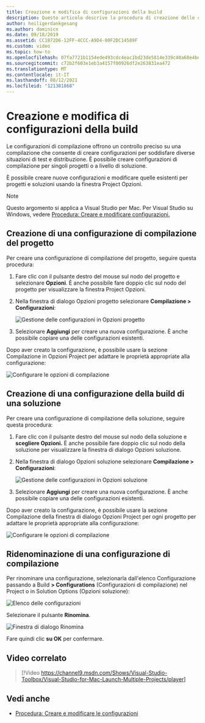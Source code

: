 ```yaml
---
title: Creazione e modifica di configurazioni della build
description: Questo articolo descrive la procedura di creazione delle configurazioni della build in Visual Studio per Mac
author: heiligerdankgesang
ms.author: dominicn
ms.date: 09/18/2019
ms.assetid: CC1B72D6-12FF-4CCC-A9D4-00F2DC14589F
ms.custom: video
ms.topic: how-to
ms.openlocfilehash: 07fa7721b1154ede493cdc4eac1bd23de5814e339c40a68e4bea3d3ef30f5db4
ms.sourcegitcommit: c72b2f603e1eb3a4157f00926df2e263831ea472
ms.translationtype: MT
ms.contentlocale: it-IT
ms.lasthandoff: 08/12/2021
ms.locfileid: "121381868"
---
```

# <a name="creating-and-editing-build-configurations"></a>Creazione e modifica di configurazioni della build

Le configurazioni di compilazione offrono un controllo preciso su una compilazione che consente di creare configurazioni per soddisfare diverse situazioni di test e distribuzione. È possibile creare configurazioni di compilazione per singoli progetti o a livello di soluzione.

È possibile creare nuove configurazioni e modificare quelle esistenti per progetti e soluzioni usando la finestra Project Opzioni.

>[!NOTE]
>Questo argomento si applica a Visual Studio per Mac. Per Visual Studio su Windows, vedere [Procedura: Creare e modificare configurazioni.](/visualstudio/ide/how-to-create-and-edit-configurations)

## <a name="creating-a-project-build-configuration"></a>Creazione di una configurazione di compilazione del progetto

Per creare una configurazione di compilazione del progetto, seguire questa procedura:

1. Fare clic con il pulsante destro del mouse sul nodo del progetto e selezionare **Opzioni**. È anche possibile fare doppio clic sul nodo del progetto per visualizzare la finestra Project Opzioni.

2. Nella finestra di dialogo Opzioni progetto selezionare **Compilazione > Configurazioni**:

    ![Gestione delle configurazioni in Opzioni progetto](media/create-and-edit-configurations-image2.png)

3. Selezionare **Aggiungi** per creare una nuova configurazione. È anche possibile copiare una delle configurazioni esistenti.

Dopo aver creato la configurazione, è  possibile usare la sezione Compilazione in Opzioni Project per adattare le proprietà appropriate alla configurazione:

![Configurare le opzioni di compilazione](media/create-and-edit-configurations-image3.png)

## <a name="creating-a-solution-build-configuration"></a>Creazione di una configurazione della build di una soluzione

Per creare una configurazione di compilazione della soluzione, seguire questa procedura:

1. Fare clic con il pulsante destro del mouse sul nodo della soluzione e **scegliere Opzioni.** È anche possibile fare doppio clic sul nodo della soluzione per visualizzare la finestra di dialogo Opzioni soluzione.

2. Nella finestra di dialogo Opzioni soluzione selezionare **Compilazione > Configurazioni**:

    ![Gestione delle configurazioni in Opzioni soluzione](media/create-and-edit-configurations-image1.png)

3. Selezionare **Aggiungi** per creare una nuova configurazione. È anche possibile copiare una delle configurazioni esistenti.

Dopo aver creato la configurazione, è  possibile usare la sezione Compilazione della finestra di dialogo Opzioni Project per ogni progetto per adattare le proprietà appropriate alla configurazione:

![Configurare le opzioni di compilazione](media/create-and-edit-configurations-image3.png)

## <a name="renaming-a-build-configuration"></a>Ridenominazione di una configurazione di compilazione

Per rinominare una configurazione, selezionarla dall'elenco Configurazione passando a Build **> Configurations** (Configurazioni di compilazione) nel Project o in Solution Options (Opzioni soluzione):

![Elenco delle configurazioni](media/create-and-edit-configurations-image4.png)

Selezionare il pulsante **Rinomina**.

![Finestra di dialogo Rinomina](media/create-and-edit-configurations-image5.png)

Fare quindi clic **su OK** per confermare.

## <a name="related-video"></a>Video correlato

> [!Video https://channel9.msdn.com/Shows/Visual-Studio-Toolbox/Visual-Studio-for-Mac-Launch-Multiple-Projects/player]

## <a name="see-also"></a>Vedi anche

- [Procedura: Creare e modificare le configurazioni](/visualstudio/ide/how-to-create-and-edit-configurations)